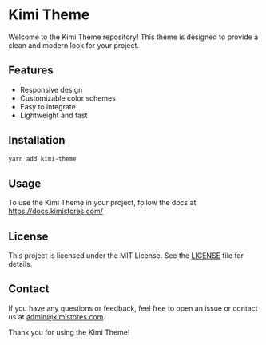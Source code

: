 # Kimi Theme

Welcome to the Kimi Theme repository! This theme is designed to provide a clean and modern look for your project.

## Features

- Responsive design
- Customizable color schemes
- Easy to integrate
- Lightweight and fast

## Installation

```sh
yarn add kimi-theme
```

## Usage

To use the Kimi Theme in your project, follow the docs at https://docs.kimistores.com/

## License

This project is licensed under the MIT License. See the [LICENSE](https://github.com/kimiui/theme/blob/main/LICENSE) file for details.

## Contact

If you have any questions or feedback, feel free to open an issue or contact us at [admin@kimistores.com](mailto:admin@kimistores.com).

Thank you for using the Kimi Theme!
